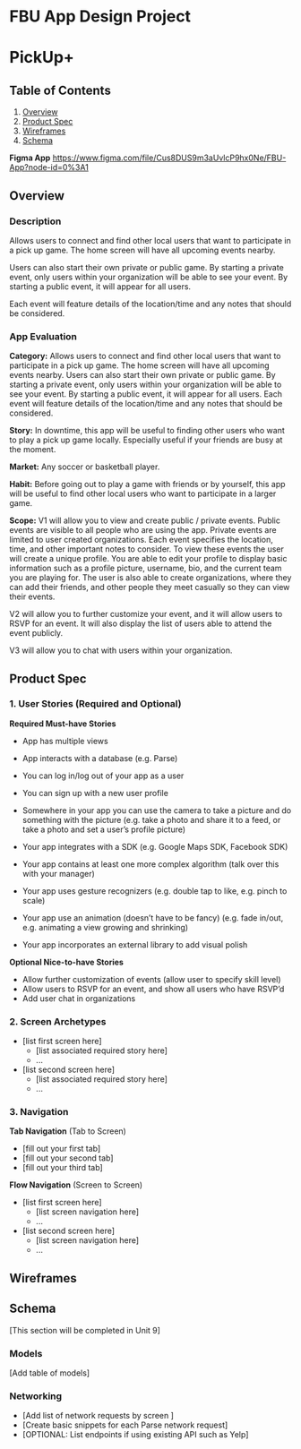 FBU App Design Project
===

# PickUp+

## Table of Contents
1. [Overview](#Overview)
1. [Product Spec](#Product-Spec)
1. [Wireframes](#Wireframes)
2. [Schema](#Schema)

**Figma App**
https://www.figma.com/file/Cus8DUS9m3aUvlcP9hx0Ne/FBU-App?node-id=0%3A1

## Overview
### Description
Allows users to connect and find other local users that want to participate in a pick up game. The home screen will have all upcoming events nearby. 

Users can also start their own private or public game. By starting a private event, only users within your organization will be able to see your event. By starting a public event, it will appear for all users. 

Each event will feature details of the location/time and any notes that should be considered.


### App Evaluation

**Category:** Allows users to connect and find other local users that want to participate in a pick up game. The home screen will have all upcoming events nearby.  Users can also start their own private or public game. By starting a private event, only users within your organization will be able to see your event. By starting a public event, it will appear for all users. Each event will feature details of the location/time and any notes that should be considered.

**Story:** In downtime, this app will be useful to finding other users who want to play a pick up game locally. Especially useful if your friends are busy at the moment.

**Market:** Any soccer or basketball player.

**Habit:** Before going out to play a game with friends or by yourself, this app will be useful to find other local users who want to participate in a larger game.

**Scope:** V1 will allow you to view and create public / private events. Public events are visible to all people who are using the app. Private events are limited to user created organizations. Each event specifies the location, time, and other important notes to consider. To view these events the user will create a unique profile. You are able to edit your profile to display basic information such as a profile picture, username, bio, and the current team you are playing for. The user is also able to create organizations, where they can add their friends, and other people they meet casually so they can view their events.

V2 will allow you to further customize your event, and it will allow users to RSVP for an event. It will also display the list of users able to attend the event publicly. 

V3 will allow you to chat with users within your organization. 

## Product Spec

### 1. User Stories (Required and Optional)

**Required Must-have Stories**

* App has multiple views
    
* App interacts with a database (e.g. Parse)

* You can log in/log out of your app as a user

* You can sign up with a new user profile

* Somewhere in your app you can use the camera to take a picture and do something with the picture (e.g. take a photo and share it to a feed, or take a photo and set a user’s profile picture)

* Your app integrates with a SDK (e.g. Google Maps SDK, Facebook SDK)

* Your app contains at least one more complex algorithm (talk over this with your manager)

* Your app uses gesture recognizers (e.g. double tap to like, e.g. pinch to scale)

* Your app use an animation (doesn’t have to be fancy) (e.g. fade in/out, e.g. animating a view growing and shrinking)

* Your app incorporates an external library to add visual polish

**Optional Nice-to-have Stories**

* Allow further customization of events (allow user to specify skill level)
* Allow users to RSVP for an event, and show all users who have RSVP’d
* Add user chat in organizations


### 2. Screen Archetypes

* [list first screen here]
   * [list associated required story here]
   * ...
* [list second screen here]
   * [list associated required story here]
   * ...

### 3. Navigation

**Tab Navigation** (Tab to Screen)

* [fill out your first tab]
* [fill out your second tab]
* [fill out your third tab]

**Flow Navigation** (Screen to Screen)

* [list first screen here]
   * [list screen navigation here]
   * ...
* [list second screen here]
   * [list screen navigation here]
   * ...

## Wireframes



## Schema 
[This section will be completed in Unit 9]
### Models
[Add table of models]
### Networking
- [Add list of network requests by screen ]
- [Create basic snippets for each Parse network request]
- [OPTIONAL: List endpoints if using existing API such as Yelp]
